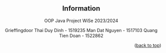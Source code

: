 <br />
<div align="center">

## Information

OOP Java Project WiSe 2023/2024

Grieffingdoor
Thai Duy Dinh - 1519235
Man Dat Nguyen - 1517103
Quang Tien Doan - 1522862

<p align="right">(<a href="#readme-top">back to top</a>)</p>
